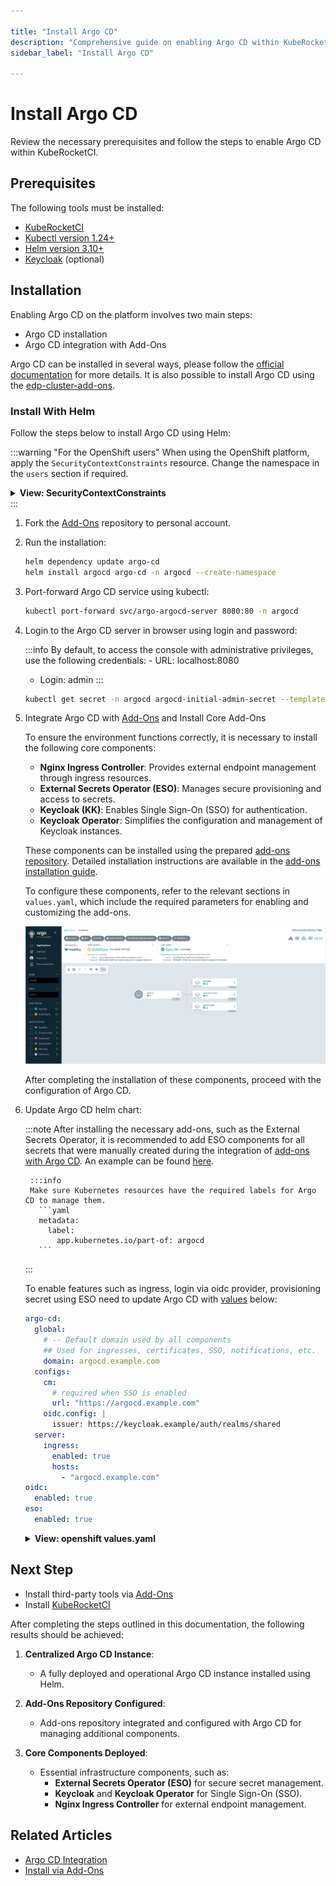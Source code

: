 ```yaml
---

title: "Install Argo CD"
description: "Comprehensive guide on enabling Argo CD within KubeRocketCI, including prerequisites, installation steps using Helm, and integration with add-ons for enhanced platform functionality."
sidebar_label: "Install Argo CD"

---
```

<!-- markdownlint-disable MD025 -->

# Install Argo CD

<head>
  <link rel="canonical" href="https://docs.kuberocketci.io/docs/operator-guide/install-argocd/" />
</head>

Review the necessary prerequisites and follow the steps to enable Argo CD within KubeRocketCI.

## Prerequisites

The following tools must be installed:

* [KubeRocketCI](./install-kuberocketci.md)
* [Kubectl version 1.24+](https://kubernetes.io/docs/tasks/tools/)
* [Helm version 3.10+](https://github.com/helm/helm/releases)
* [Keycloak](./auth/keycloak.md) (optional)

## Installation

Enabling Argo CD on the platform involves two main steps:

* Argo CD installation
* Argo CD integration with Add-Ons

Argo CD can be installed in several ways, please follow the [official documentation](https://argo-cd.readthedocs.io/en/stable/operator-manual/installation/) for more details. It is also possible to install Argo CD using the [edp-cluster-add-ons](https://github.com/epam/edp-cluster-add-ons/tree/main/argo-cd).

### Install With Helm

Follow the steps below to install Argo CD using Helm:

:::warning "For the OpenShift users"
  When using the OpenShift platform, apply the `SecurityContextConstraints` resource. Change the namespace in the `users` section if required.

  <details>
  <summary><b>View: SecurityContextConstraints</b></summary>

    ```yaml
    allowHostDirVolumePlugin: false
    allowHostIPC: false
    allowHostNetwork: false
    allowHostPID: false
    allowHostPorts: false
    allowPrivilegeEscalation: true
    allowPrivilegedContainer: false
    allowedCapabilities: null
    apiVersion: security.openshift.io/v1
    allowedFlexVolumes: []
    defaultAddCapabilities: []
    fsGroup:
      type: MustRunAs
      ranges:
        - min: 99
          max: 65543
    groups: []
    kind: SecurityContextConstraints
    metadata:
      annotations:
          "helm.sh/hook": "pre-install"
      name: argo-redis-ha
    priority: 1
    readOnlyRootFilesystem: false
    requiredDropCapabilities:
    - KILL
    - MKNOD
    - SETUID
    - SETGID
    runAsUser:
      type: MustRunAsRange
      uidRangeMin: 1
      uidRangeMax: 65543
    seLinuxContext:
      type: MustRunAs
    supplementalGroups:
      type: RunAsAny
    seccompProfiles:
      - '*'
    users:
    - system:serviceaccount:argocd:argo-redis-ha
    - system:serviceaccount:argocd:argo-redis-ha-haproxy
    - system:serviceaccount:argocd:argocd-notifications-controller
    - system:serviceaccount:argocd:argo-argocd-repo-server
    - system:serviceaccount:argocd:argocd-server
    volumes:
    - configMap
    - downwardAPI
    - emptyDir
    - persistentVolumeClaim
    - projected
    - secret
    ```
  </details>
:::

1. Fork the [Add-Ons](https://github.com/epam/edp-cluster-add-ons/tree/main/argo-cd) repository to personal account.

2. Run the installation:

    ```bash
    helm dependency update argo-cd
    helm install argocd argo-cd -n argocd --create-namespace
    ```

3. Port-forward Argo CD service using kubectl:

    ```bash
    kubectl port-forward svc/argo-argocd-server 8080:80 -n argocd
    ```

4. Login to the Argo CD server in browser using login and password:

    :::info
      By default, to access the console with administrative privileges, use the following credentials:
	    - URL: localhost:8080
      -	Login: admin
    :::

    ```bash title="password"
    kubectl get secret -n argocd argocd-initial-admin-secret --template={{.data.password}} | base64 -d
    ```
5. Integrate Argo CD with [Add-Ons](add-ons-overview.md) and Install Core Add-Ons

    To ensure the environment functions correctly, it is necessary to install the following core components:

      - **Nginx Ingress Controller**: Provides external endpoint management through ingress resources.
      - **External Secrets Operator (ESO)**: Manages secure provisioning and access to secrets.
      - **Keycloak (KK)**: Enables Single Sign-On (SSO) for authentication.
      - **Keycloak Operator**: Simplifies the configuration and management of Keycloak instances.

    These components can be installed using the prepared [add-ons repository](https://github.com/epam/edp-cluster-add-ons). Detailed installation instructions are available in the [add-ons installation guide](add-ons-overview.md).

    To configure these components, refer to the relevant sections in `values.yaml`, which include the required parameters for enabling and customizing the add-ons.

    ![Add-Ons Overview](../assets/operator-guide/argocd-addons.png "Add-Ons Overview")

    After completing the installation of these components, proceed with the configuration of Argo CD.

6. Update Argo CD helm chart:

    :::note
    After installing the necessary add-ons, such as the External Secrets Operator, it is recommended to add ESO components for all secrets that were manually created during the integration of [add-ons with Argo CD](add-ons-overview.md). An example can be found [here](https://github.com/epam/edp-cluster-add-ons/blob/main/argo-cd/templates/external-secrets/externalsecret-argocd-github.yaml).

        :::info
        Make sure Kubernetes resources have the required labels for Argo CD to manage them.
          ```yaml
          metadata:
            label:
              app.kubernetes.io/part-of: argocd
          ```
    :::

    To enable features such as ingress, login via oidc provider, provisioning secret using ESO need to update Argo CD with [values](https://github.com/epam/edp-cluster-add-ons/blob/main/argo-cd/values.yaml) below:

    ```yaml title=" kubernetes values.yaml"
    argo-cd:
      global:
        # -- Default domain used by all components
        ## Used for ingresses, certificates, SSO, notifications, etc.
        domain: argocd.example.com
      configs:
        cm:
          # required when SSO is enabled
          url: "https://argocd.example.com"
        oidc.config: |
          issuer: https://keycloak.example/auth/realms/shared
      server:
        ingress:
          enabled: true
          hosts:
            - "argocd.example.com"
    oidc:
      enabled: true
    eso:
      enabled: true
    ```

    <details>
    <summary><b>View: openshift values.yaml</b></summary>

      ```yaml
    argo-cd:
      global:
        # -- Default domain used by all components
        ## Used for ingresses, certificates, SSO, notifications, etc.
        domain: argocd.example.com
      configs:
        cm:
          # required when SSO is enabled
          url: "https://argocd.example.com"
        oidc.config: |
          issuer: https://keycloak.example/auth/realms/shared
      server:
        route:
          enabled: true
          hostname: "argocd.example.com"
          termination_type: edge
          termination_policy: Redirect
    oidc:
      enabled: true
    eso:
      enabled: true
      ```

    </details>

## Next Step

  - Install third-party tools via [Add-Ons](add-ons-overview.md)
  - Install [KubeRocketCI](install-kuberocketci.md)

After completing the steps outlined in this documentation, the following results should be achieved:

1. **Centralized Argo CD Instance**:
   - A fully deployed and operational Argo CD instance installed using Helm.

2. **Add-Ons Repository Configured**:
   - Add-ons repository integrated and configured with Argo CD for managing additional components.

3. **Core Components Deployed**:
   - Essential infrastructure components, such as:
     - **External Secrets Operator (ESO)** for secure secret management.
     - **Keycloak** and **Keycloak Operator** for Single Sign-On (SSO).
     - **Nginx Ingress Controller** for external endpoint management.
## Related Articles

* [Argo CD Integration](cd/argocd-integration.md)
* [Install via Add-Ons](add-ons-overview.md)
